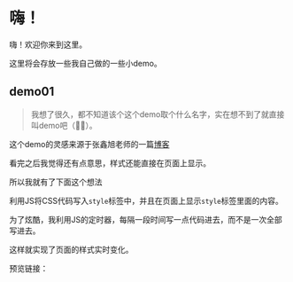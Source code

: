 # 嗨！

嗨！欢迎你来到这里。

这里将会存放一些我自己做的一些小demo。



## demo01

> 我想了很久，都不知道该个这个demo取个什么名字，实在想不到了就直接叫demo吧（🤦‍♂️）。

这个demo的灵感来源于张鑫旭老师的一篇[博客](https://www.zhangxinxu.com/wordpress/2011/03/style%E6%A0%87%E7%AD%BE%E4%B8%8B%E7%9A%84css%E4%BB%A3%E7%A0%81%E7%9A%84%E6%98%BE%E7%A4%BA%E4%B8%8E%E5%AE%9E%E6%97%B6%E7%BC%96%E8%BE%91/)

看完之后我觉得还有点意思，样式还能直接在页面上显示。

所以我就有了下面这个想法

利用JS将CSS代码写入`style`标签中，并且在页面上显示`style`标签里面的内容。

为了炫酷，我利用JS的定时器，每隔一段时间写一点代码进去，而不是一次全部写进去。

这样就实现了页面的样式实时变化。



预览链接：